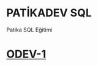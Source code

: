 # PATİKADEV SQL
Patika SQL Eğitimi
# [ODEV-1](https://github.com/mehmetdurankaya/SQL/blob/master/ODEV-1) 
